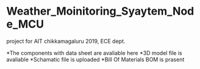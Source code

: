 # Weather_Moinitoring_Syaytem_Node_MCU
project for AIT chikkamagaluru 2019, ECE dept. 

*The components with data sheet are avaliable here
*3D model file is avaliable
*Schamatic file is uploaded
*Bill Of Materials BOM is prasent 
